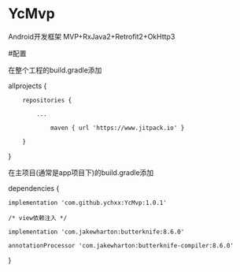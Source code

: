 # YcMvp
Android开发框架
MVP+RxJava2+Retrofit2+OkHttp3

#配置

在整个工程的build.gradle添加

allprojects {

		repositories {
		
			...
		
		        maven { url 'https://www.jitpack.io' }
		
		}
}

在主项目(通常是app项目下)的build.gradle添加

dependencies {
	
	implementation 'com.github.ychxx:YcMvp:1.0.1'
        
	/* view依赖注入 */
        
	implementation 'com.jakewharton:butterknife:8.6.0'
        
	annotationProcessor 'com.jakewharton:butterknife-compiler:8.6.0'
}

